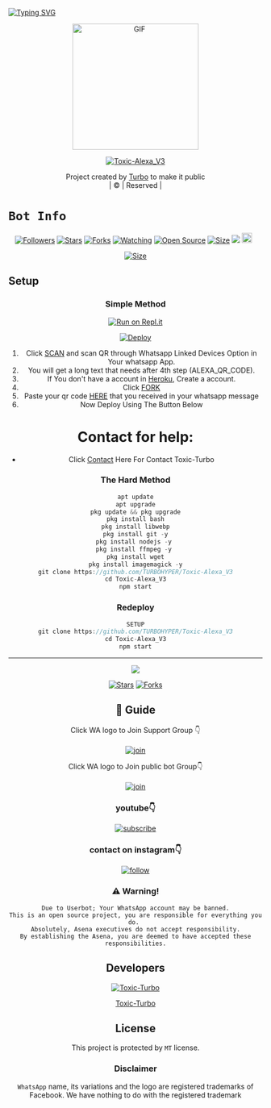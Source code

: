 [![Typing SVG](https://readme-typing-svg.herokuapp.com?size=30&color=F753EE&lines=Welcome+To+Toxic-Alexa_V3;This+Bot+Made+By+Turbo)](https://git.io/typing-svg)
<div align="center">
        <img src="https://telegra.ph/file/98a4cce3428c086bd7451.jpg" alt="GIF" width="250" height="250"/>
</p>

<a href="#"><img title="Toxic-Alexa_V3" src="https://img.shields.io/badge/Toxic-Alexa_V3-green?colorA=%23ff0000&colorB=%23017e40&style=for-the-badge"></a>
</p>
  <p align="center">
</p>
</div>
<p align="center">
Project created by <a href="https://github.com/Toxic-Alexa_V3">Turbo</a> to make it public
    <br>
       | © |
        Reserved |
    <br> 
</p>

# ```Bot Info```
<p align="center">
<a href="https://github.com/TURBOHYPER/followers"><img title="Followers" src="https://img.shields.io/github/followers/TURBOHYPER?color=red&style=flat-square"></a>
<a href="https://github.com/TURBOHYPER/Toxic-Alexa_V3/stargazers/"><img title="Stars" src="https://img.shields.io/github/stars/TURBOHYPER/Toxic-Alexa_V3?color=blue&style=flat-square"></a>
<a href="https://github.com/TURBOHYPER/Toxic-Alexa_V3/network/members"><img title="Forks" src="https://img.shields.io/github/forks/TURBOHYPER/Toxic-Alexa_V3?color=red&style=flat-square"></a>
<a href="https://github.com/TURBOHYPER/Toxic-Alexa_V3/watchers"><img title="Watching" src="https://img.shields.io/github/watchers/TURBOHYPER/Toxic-Alexa_V3?label=Watchers&color=blue&style=flat-square"></a>
<a href="https://github.com/TURBOHYPER/Toxic-Alexa_V3"><img title="Open Source" src="https://img.shields.io/badge/Author-Turbo%20Mods%20Inc.-red?v=103"></a>
<a href="https://github.com/TURBOHYPER/Toxic-Alexa_V3/"><img title="Size" src="https://img.shields.io/github/repo-size/TURBOHYPER/Toxic-Alexa_V3?style=flat-square&color=green"></a>
<a href="https://hits.seeyoufarm.com"><img src="https://hits.seeyoufarm.com/api/count/incr/badge.svg?url=https%3A%2F%2Fgithub.com%2FTURBOHYPER%2FToxic-Alexa_V3&count_bg=%2379C83D&title_bg=%23555555&icon=probot.svg&icon_color=%2300FF6D&title=hits&edge_flat=false"/></a>
<a href="https://github.com/TURBOHYPER/Toxic-Alexa_V3/graphs/commit-activity"><img height="20" src="https://img.shields.io/badge/Maintained%3F-yes-green.svg"></a>&nbsp;&nbsp;
</p>
<p align='center'>
    </p>

<p align="center">
<a href="https://youtu.be/fHFBLrGrVXo"><img title="Size" src="https://img.shields.io/badge/Tutorial-Video-green"></a>
</p>

<p align="center">
<a ![Profile Views](https://hits.seeyoufarm.com/api/count/incr/badge.svg?url=https://github.com/TURBOHYPER/Toxic-Alexa_V3&title=Toxic-Alexa_V3%20Views)
</p>

## Setup
<div align="center">

  ### Simple Method
 
[![Run on Repl.it](https://repl.it/badge/github/quiec/whatsAlfa)](https://replit.com/@TURBOHYPER/Toxic-AlexaV3?output%20only=1&lite=1#index.js)

[![Deploy](https://www.herokucdn.com/deploy/button.svg)](https://heroku.com/deploy?template=https://github.com/TURBOHYPER/Toxic-Alexa_V3) 
<br>
        
1. Click [SCAN](https://replit.com/@TURBOHYPER/Toxic-AlexaV3?output%20only=1&lite=1#index.js) and scan QR through Whatsapp Linked Devices Option in Your whatsapp App.
2. You will get a long text that needs after 4th step (ALEXA_QR_CODE).
3. If You don't have a account in [Heroku](https://signup.heroku.com/), Create a account.
4. Click [FORK](https://github.com/TURBOHYPER/Toxic-Alexa_V3/fork)
5. Paste your qr code [HERE](https://github.com/TURBOHYPER/Toxic-Alexa_V3/blob/main/session.json) that you received in your whatsapp message
6. Now Deploy Using The Button Below
   <br>
# Contact for help:
   * Click [Contact](https://wa.me/916380260672?text=Need+Help🙂) Here For Contact Toxic-Turbo
 
### The Hard Method
```js
apt update
apt upgrade
pkg update && pkg upgrade
pkg install bash
pkg install libwebp
pkg install git -y
pkg install nodejs -y 
pkg install ffmpeg -y 
pkg install wget
pkg install imagemagick -y
git clone https://github.com/TURBOHYPER/Toxic-Alexa_V3
cd Toxic-Alexa_V3
npm start
```
      
  
### Redeploy
```js
SETUP
git clone https://github.com/TURBOHYPER/Toxic-Alexa_V3
cd Toxic-Alexa_V3
npm start
```

----

  <p align="center">
  <a href="https://github.com/TURBOHYPER/Toxic-Alexa_V3">
    
<a href="https://github.com/TURBOHYPER/followers">
<img src="https://img.shields.io/github/repo-size/farhan-dqz/Julie-Mwol?color=green&label=Repo%20total%20size&style=plastic">
<p align="center">
<a href="https://github.com/TURBOHYPER/Toxic-Alexa_V3/followers"
<img title="Followers" src="https://img.shields.io/github/followers/TOXICTURBO?color=blue&style=flat-square"></a>
<a href="https://github.com/TURBOHYPER/Toxic-Alexa_V3/stargazers/"><img title="Stars" src="https://img.shields.io/github/stars/TURBOHYPER/Toxic-Alexa?color=blue&style=flat-trangle"></a>
<a href="https://github.com/TURBOHYPER/Toxic-Alexa_V3/network/members"><img title="Forks" src="https://img.shields.io/github/forks/TURBOHYPER/Toxic-Alexa?color=blue&style=flat-trangle"></a>
</p>

## 📢 Guide
Click WA logo to Join Support Group 👇
    <br>
<br>
  [![join](https://github.com/Alien-alfa/PublicBot/blob/main/wlogo.svg.png)](https://chat.whatsapp.com/LWjJ4tu2qe9BWQZ1JzRZgp)
  <div align="center">


Click WA logo to Join public bot Group👇
    <br>
<br>
  [![join](https://github.com/Alien-alfa/PublicBot/blob/main/wlogo.svg.png)](https://chat.whatsapp.com/LWjJ4tu2qe9BWQZ1JzRZgp)
  <div align="center">

  </div>

### youtube👇

[![subscribe](https://i.ibb.co/mqttCVQ/images-1-1.png)](https://youtu.be/fHFBLrGrVXo)


### contact on instagram👇

[![follow](https://i.ibb.co/zHdm4Hj/images-5-2.jpg)](https://www.instagram.com/toxic_turbo777)


### ⚠️ Warning! 
```
Due to Userbot; Your WhatsApp account may be banned.
This is an open source project, you are responsible for everything you do. 
Absolutely, Asena executives do not accept responsibility.
By establishing the Asena, you are deemed to have accepted these responsibilities.
```
          
## Developers
  <div align="center">
    
  [![Toxic-Turbo](https://github.com/TOXICTURBO.png?size=100)](https://github.com/TURBOHYPER)
    
[Toxic-Turbo](https://github.com/TURBOHYPER)
  </div>
    
    


## License
This project is protected by `MT` license.

### Disclaimer
`WhatsApp` name, its variations and the logo are registered trademarks of Facebook. We have nothing to do with the registered trademark
